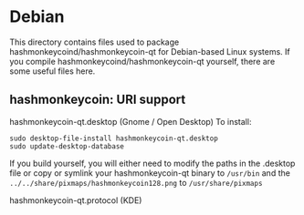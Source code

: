 
Debian
====================
This directory contains files used to package hashmonkeycoind/hashmonkeycoin-qt
for Debian-based Linux systems. If you compile hashmonkeycoind/hashmonkeycoin-qt yourself, there are some useful files here.

## hashmonkeycoin: URI support ##


hashmonkeycoin-qt.desktop  (Gnome / Open Desktop)
To install:

	sudo desktop-file-install hashmonkeycoin-qt.desktop
	sudo update-desktop-database

If you build yourself, you will either need to modify the paths in
the .desktop file or copy or symlink your hashmonkeycoin-qt binary to `/usr/bin`
and the `../../share/pixmaps/hashmonkeycoin128.png` to `/usr/share/pixmaps`

hashmonkeycoin-qt.protocol (KDE)

